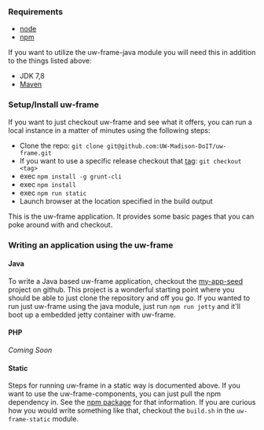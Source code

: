 ### Requirements

* [node](https://nodejs.org/en/)
* [npm](https://www.npmjs.com/)

If you want to utilize the uw-frame-java module you will need this in addition to the things listed above:

* JDK 7,8
* [Maven](http://maven.apache.org)

### Setup/Install uw-frame

If you want to just checkout uw-frame and see what it offers, you can run a local instance in a matter of minutes using the following steps:

+ Clone the repo: `git clone git@github.com:UW-Madison-DoIT/uw-frame.git`
+ If you want to use a specific release checkout that [tag](https://github.com/UW-Madison-DoIT/uw-frame/releases): `git checkout <tag>`
+ exec `npm install -g grunt-cli`
+ exec `npm install`
+ exec `npm run static`
+ Launch browser at the location specified in the build output

This is the uw-frame application. It provides some basic pages that you can poke around with and checkout.

### Writing an application using the uw-frame

#### Java
To write a Java based uw-frame application, checkout the [my-app-seed](https://github.com/UW-Madison-DoIT/my-app-seed) project on github. This project is a wonderful starting point where you should be able to just clone the repository and off you go. If you wanted to run just uw-frame using the java module, just run `npm run jetty` and it'll boot up a embedded jetty container with uw-frame.

#### PHP
_Coming Soon_

#### Static
Steps for running uw-frame in a static way is documented above. If you want to use the uw-frame-components, you can just pull the npm dependency in. See the [npm package](https://www.npmjs.com/package/uw-frame) for that information. If you are curious how you would write something like that, checkout the `build.sh` in the `uw-frame-static` module.